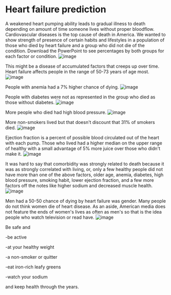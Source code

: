 # Heart failure prediction
A weakened heart pumping ability leads to gradual illness to death depending on amount of time someone lives without proper bloodflow. Cardiovascular diseases is the top cause of death in America. We wanted to show strength of presence of certain habits and lifestyles in a population of those who died by heart failure and a group who did not die of the condition. Download the PowerPoint to see percentages by both groups for each factor or condition.
![image](https://user-images.githubusercontent.com/66132013/189421535-40c206df-f95e-4bff-a509-15960a9c5c04.png)

This might be a disease of accumulated factors that creeps up over time. Heart failure affects people  in the range of 50-73 years of age most.
![image](https://user-images.githubusercontent.com/66132013/189423673-a99d739b-5e55-4b5f-ad32-29bd14f2c0b7.png)

People with anemia had a 7% higher chance of dying.
![image](https://user-images.githubusercontent.com/66132013/189421860-6b355075-7850-4f28-b893-da87d33ab5bb.png)

People with diabetes were not as represented in the group who died as those without diabetes.
![image](https://user-images.githubusercontent.com/66132013/189425001-9e8a55a7-8abe-40da-99e8-4e80f79c8478.png)

More people who died had high blood pressure.
![image](https://user-images.githubusercontent.com/66132013/189425122-9e640dad-a114-4405-9ed2-e51b039f6e39.png)

More non-smokers lived but that doesn't discount that 31% of smokers died.
![image](https://user-images.githubusercontent.com/66132013/189422637-4c7e774f-cf91-4207-86ef-590ac36dcf87.png)

Ejection fraction is a percent of possible blood circulated out of the heart with each pump. Those who lived had a higher median on the upper range of healthy with a small advantage of 5% more juice over those who didn't make it.
![image](https://user-images.githubusercontent.com/66132013/189422994-fe9a07b3-1d36-4072-88ad-460c204ff60e.png)

It was hard to say that comorbidity was strongly related to death because it was as strongly correlated with living, or, only a few healthy people did not have more than one of the above factors, older age, anemia, diabetes, high blood pressure, smoking habit, lower ejection fraction, and a few more factors off the notes like higher sodium and decreased muscle health.
![image](https://user-images.githubusercontent.com/66132013/189424317-0998a4b2-3de0-4aa4-8581-b29c7bc07b63.png)

Men had a 50-50 chance of dying by heart failure was gender. Many people do not think women die of heart disease. As an aside, American media does not feature the ends of women's lives as often as men's so that is the idea people who watch television or read have. 
![image](https://user-images.githubusercontent.com/66132013/189424549-bccd9210-02a1-41d1-ab12-71685cf4bd67.png)

Be safe and 

-be active

-at your healthy weight

-a non-smoker or quitter

-eat iron-rich leafy greens

-watch your sodium

and keep health through the years.
